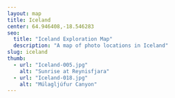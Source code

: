 ```yaml
---
layout: map
title: Iceland
center: 64.946408,-18.546283
seo:
  title: "Iceland Exploration Map"
  description: "A map of photo locations in Iceland"
slug: iceland
thumb:
  - url: "Iceland-005.jpg"
    alt: "Sunrise at Reynisfjara"
  - url: "Iceland-018.jpg"
    alt: "Múlagljúfur Canyon"
---
```

